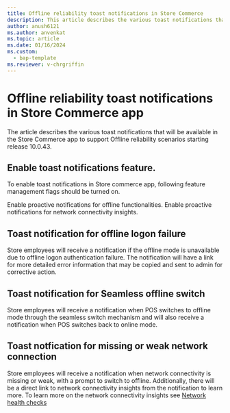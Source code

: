 ```yaml
---
title: Offline reliability toast notifications in Store Commerce
description: This article describes the various toast notifications that will be available in Microsoft Dynamics 365 Commerce Store Commerce app.
author: anush6121
ms.author: anvenkat 
ms.topic: article 
ms.date: 01/16/2024
ms.custom: 
  - bap-template
ms.reviewer: v-chrgriffin
---
```


# Offline reliability toast notifications in Store Commerce app

The article describes the various toast notifications that will be available in the Store Commerce app to support Offline reliability scenarios starting release 10.0.43. 

## Enable toast notifications feature.

To enable toast notifications in Store commerce app, following feature management flags should be turned on.

Enable proactive notifications for offline functionalities.
Enable proactive notifications for network connectivity insights.

## Toast notification for offline logon failure

Store employees will receive a notification if the offline mode is unavailable due to offline logon authentication failure. The notification will have a link for more detailed
error information that may be copied and sent to admin for corrective action.

## Toast notification for Seamless offline switch

Store employees will receive a notification when POS switches to offline mode through the seamless switch mechanism and will also receive a notification when POS switches back to online mode.

## Toast notfication for missing or weak network connection

Store employees will receive a notification when network connectivity is missing or weak, with a prompt to switch to offline. Additionally, there will be a direct link to network connectivity 
insights from the notification to learn more. To learn more on the network connectivity insights see [Network health checks](pos-healthcheck.md) 

